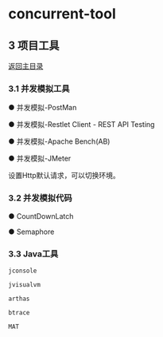 # concurrent-tool

## 3 项目工具
[返回主目录](../README.md)

### 3.1 并发模拟工具

  ● 并发模拟-PostMan
  
  ● 并发模拟-Restlet Client - REST API Testing
  
  ● 并发模拟-Apache Bench(AB)
  
  ● 并发模拟-JMeter
  
  设置Http默认请求，可以切换环境。

### 3.2 并发模拟代码

  ● CountDownLatch

  ● Semaphore
  
### 3.3 Java工具

    jconsole

    jvisualvm
    
    arthas
    
    btrace
    
    MAT
